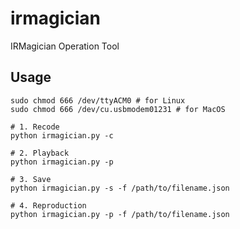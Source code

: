 # irmagician

IRMagician Operation Tool

## Usage

```shell
sudo chmod 666 /dev/ttyACM0 # for Linux
sudo chmod 666 /dev/cu.usbmodem01231 # for MacOS

# 1. Recode
python irmagician.py -c 

# 2. Playback
python irmagician.py -p

# 3. Save
python irmagician.py -s -f /path/to/filename.json

# 4. Reproduction
python irmagician.py -p -f /path/to/filename.json
```
